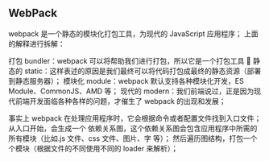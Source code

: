 ## WebPack
webpack 是一个静态的模块化打包工具，为现代的 JavaScript 应用程序；
上面的解释进行拆解：

打包 bundler：webpack 可以将帮助我们进行打包，所以它是一个打包工具 
静态的 static：这样表述的原因是我们最终可以将代码打包成最终的静态资源（部署到静态服务器）；
模块化 module：webpack 默认支持各种模块化开发，ES Module、CommonJS、AMD 等；
现代的 modern：我们前端说过，正是因为现代前端开发面临各种各样的问题，才催生了 webpack 的出现和发展；

事实上 webpack 在处理应用程序时，它会根据命令或者配置文件找到入口文件；
从入口开始，会生成一个 依赖关系图，这个依赖关系图会包含应用程序中所需的所有模块（比如.js 文件、css 文件、图片、字 等）；
然后遍历图结构，打包一个个模块（根据文件的不同使用不同的 loader 来解析）；

